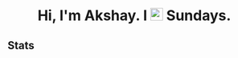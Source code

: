 <h1 align="center">Hi, I'm Akshay. I <img width="25px" height="25px" src="https://user-images.githubusercontent.com/30142553/128421216-7fdd16fb-7730-4297-ada2-62f3102d2e42.gif"> Sundays.</h1>

## Stats
<!-- <br/>
<a href="https://github.com/BhardwajAkshay/github-readme-activity-graph"><img alt="Activity Graph" src="https://activity-graph.herokuapp.com/graph?username=BhardwajAkshay&bg_color=151515&color=ffffff&line=ffffff&point=FFFFFF&hide_border=true" /></a>
<br/>
 -->
<!-- <p align="center">
<img width="25px" height="35px" src="https://user-images.githubusercontent.com/30142553/128421059-a7e10663-e2d3-4032-995d-c3cf3799bbab.gif">
</p> -->
